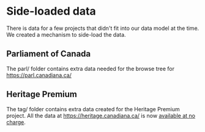 # Side-loaded data

There is data for a few projects that didn't fit into our data model at the time.  We created a mechanism to side-load the data.

## Parliament of Canada

The parl/ folder contains extra data needed for the browse tree for https://parl.canadiana.ca/

## Heritage Premium

The tag/ folder contains extra data created for the Heritage Premium project. 
All the data at https://heritage.canadiana.ca/ is now [available at no charge](https://www.crkn-rcdr.ca/en/over-60-million-pages-digitized-canadian-documentary-heritage-soon-be-available-no-charge). 
